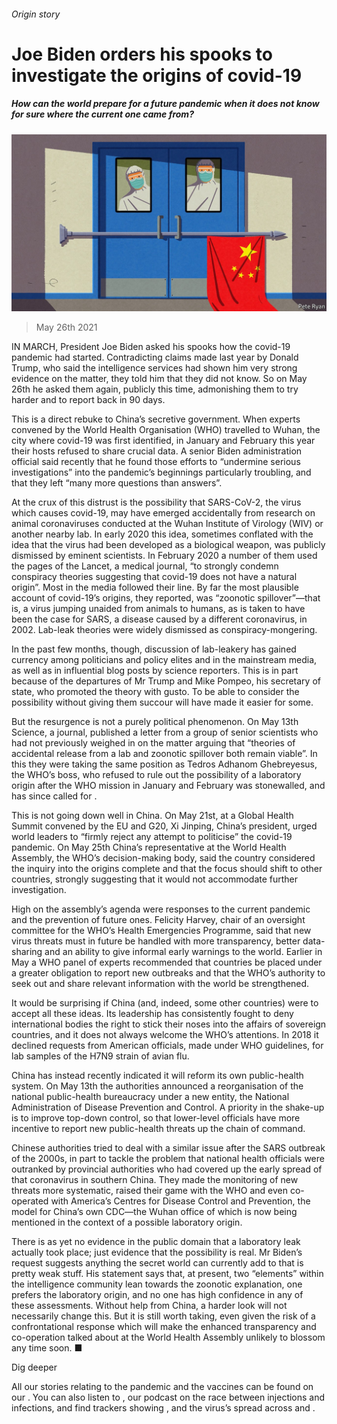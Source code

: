 ###### Origin story

# Joe Biden orders his spooks to investigate the origins of covid-19 

##### How can the world prepare for a future pandemic when it does not know for sure where the current one came from? 

![image](images/20210529_ird001.jpg) 

> May 26th 2021 

IN MARCH, President Joe Biden asked his spooks how the covid-19 pandemic had started. Contradicting claims made last year by Donald Trump, who said the intelligence services had shown him very strong evidence on the matter, they told him that they did not know. So on May 26th he asked them again, publicly this time, admonishing them to try harder and to report back in 90 days.

This is a direct rebuke to China’s secretive government. When experts convened by the World Health Organisation (WHO) travelled to Wuhan, the city where covid-19 was first identified, in January and February this year their hosts refused to share crucial data. A senior Biden administration official said recently that he found those efforts to “undermine serious investigations” into the pandemic’s beginnings particularly troubling, and that they left “many more questions than answers”.


At the crux of this distrust is the possibility that SARS-CoV-2, the virus which causes covid-19, may have emerged accidentally from research on animal coronaviruses conducted at the Wuhan Institute of Virology (WIV) or another nearby lab. In early 2020 this idea, sometimes conflated with the idea that the virus had been developed as a biological weapon, was publicly dismissed by eminent scientists. In February 2020 a number of them used the pages of the Lancet, a medical journal, “to strongly condemn conspiracy theories suggesting that covid-19 does not have a natural origin”. Most in the media followed their line. By far the most plausible account of covid-19’s origins, they reported, was “zoonotic spillover”—that is, a virus jumping unaided from animals to humans, as is taken to have been the case for SARS, a disease caused by a different coronavirus, in 2002. Lab-leak theories were widely dismissed as conspiracy-mongering.


In the past few months, though, discussion of lab-leakery has gained currency among politicians and policy elites and in the mainstream media, as well as in influential blog posts by science reporters. This is in part because of the departures of Mr Trump and Mike Pompeo, his secretary of state, who promoted the theory with gusto. To be able to consider the possibility without giving them succour will have made it easier for some.

But the resurgence is not a purely political phenomenon. On May 13th Science, a journal, published a letter from a group of senior scientists who had not previously weighed in on the matter arguing that “theories of accidental release from a lab and zoonotic spillover both remain viable”. In this they were taking the same position as Tedros Adhanom Ghebreyesus, the WHO’s boss, who refused to rule out the possibility of a laboratory origin after the WHO mission in January and February was stonewalled, and has since called for .

This is not going down well in China. On May 21st, at a Global Health Summit convened by the EU and G20, Xi Jinping, China’s president, urged world leaders to “firmly reject any attempt to politicise” the covid-19 pandemic. On May 25th China’s representative at the World Health Assembly, the WHO’s decision-making body, said the country considered the inquiry into the origins complete and that the focus should shift to other countries, strongly suggesting that it would not accommodate further investigation.

High on the assembly’s agenda were responses to the current pandemic and the prevention of future ones. Felicity Harvey, chair of an oversight committee for the WHO’s Health Emergencies Programme, said that new virus threats must in future be handled with more transparency, better data-sharing and an ability to give informal early warnings to the world. Earlier in May a WHO panel of experts recommended that countries be placed under a greater obligation to report new outbreaks and that the WHO’s authority to seek out and share relevant information with the world be strengthened.

It would be surprising if China (and, indeed, some other countries) were to accept all these ideas. Its leadership has consistently fought to deny international bodies the right to stick their noses into the affairs of sovereign countries, and it does not always welcome the WHO’s attentions. In 2018 it declined requests from American officials, made under WHO guidelines, for lab samples of the H7N9 strain of avian flu.


China has instead recently indicated it will reform its own public-health system. On May 13th the authorities announced a reorganisation of the national public-health bureaucracy under a new entity, the National Administration of Disease Prevention and Control. A priority in the shake-up is to improve top-down control, so that lower-level officials have more incentive to report new public-health threats up the chain of command.

Chinese authorities tried to deal with a similar issue after the SARS outbreak of the 2000s, in part to tackle the problem that national health officials were outranked by provincial authorities who had covered up the early spread of that coronavirus in southern China. They made the monitoring of new threats more systematic, raised their game with the WHO and even co-operated with America’s Centres for Disease Control and Prevention, the model for China’s own CDC—the Wuhan office of which is now being mentioned in the context of a possible laboratory origin.

There is as yet no evidence in the public domain that a laboratory leak actually took place; just evidence that the possibility is real. Mr Biden’s request suggests anything the secret world can currently add to that is pretty weak stuff. His statement says that, at present, two “elements” within the intelligence community lean towards the zoonotic explanation, one prefers the laboratory origin, and no one has high confidence in any of these assessments. Without help from China, a harder look will not necessarily change this. But it is still worth taking, even given the risk of a confrontational response which will make the enhanced transparency and co-operation talked about at the World Health Assembly unlikely to blossom any time soon. ■

Dig deeper

All our stories relating to the pandemic and the vaccines can be found on our . You can also listen to , our podcast on the race between injections and infections, and find trackers showing ,  and the virus’s spread across  and .

